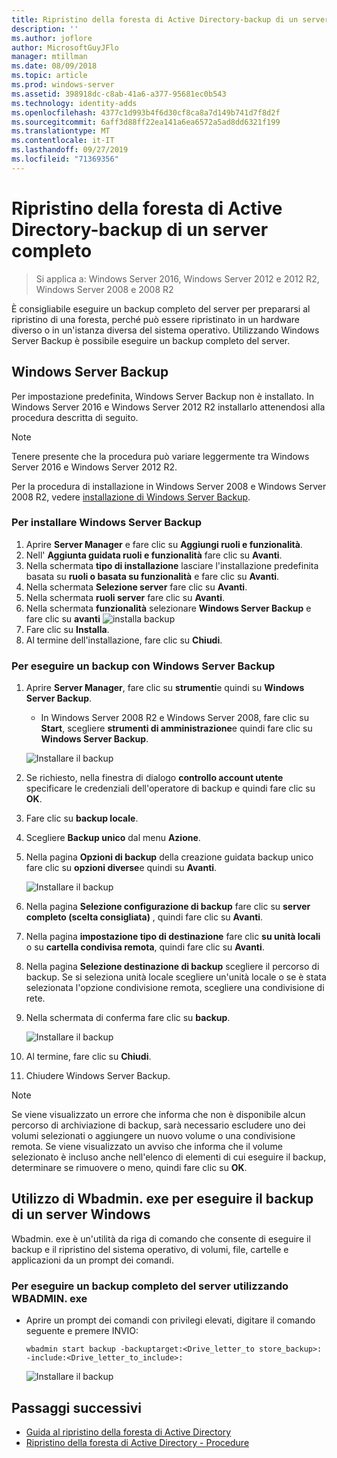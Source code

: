 ```yaml
---
title: Ripristino della foresta di Active Directory-backup di un server completo
description: ''
ms.author: joflore
author: MicrosoftGuyJFlo
manager: mtillman
ms.date: 08/09/2018
ms.topic: article
ms.prod: windows-server
ms.assetid: 398918dc-c8ab-41a6-a377-95681ec0b543
ms.technology: identity-adds
ms.openlocfilehash: 4377c1d993b4f6d30cf8ca8a7d149b741d7f8d2f
ms.sourcegitcommit: 6aff3d88ff22ea141a6ea6572a5ad8dd6321f199
ms.translationtype: MT
ms.contentlocale: it-IT
ms.lasthandoff: 09/27/2019
ms.locfileid: "71369356"
---
```

# <a name="ad-forest-recovery---backing-up-a-full-server"></a>Ripristino della foresta di Active Directory-backup di un server completo  

>Si applica a: Windows Server 2016, Windows Server 2012 e 2012 R2, Windows Server 2008 e 2008 R2

È consigliabile eseguire un backup completo del server per prepararsi al ripristino di una foresta, perché può essere ripristinato in un hardware diverso o in un'istanza diversa del sistema operativo.  Utilizzando Windows Server Backup è possibile eseguire un backup completo del server. 

## <a name="windows-server-backup"></a>Windows Server Backup

Per impostazione predefinita, Windows Server Backup non è installato. In Windows Server 2016 e Windows Server 2012 R2 installarlo attenendosi alla procedura descritta di seguito.

>[!NOTE]
>Tenere presente che la procedura può variare leggermente tra Windows Server 2016 e Windows Server 2012 R2.

Per la procedura di installazione in Windows Server 2008 e Windows Server 2008 R2, vedere [installazione di Windows Server Backup](https://technet.microsoft.com/library/cc771232.aspx).  

### <a name="to-install-windows-server-backup"></a>Per installare Windows Server Backup

1. Aprire **Server Manager** e fare clic su **Aggiungi ruoli e funzionalità**.
2. Nell' **Aggiunta guidata ruoli e funzionalità** fare clic su **Avanti**.
3. Nella schermata **tipo di installazione** lasciare l'installazione predefinita basata su **ruoli o basata su funzionalità** e fare clic su **Avanti**.
4. Nella schermata **Selezione server** fare clic su **Avanti**.
5. Nella schermata **ruoli server** fare clic su **Avanti**.
6. Nella schermata **funzionalità** selezionare **Windows Server Backup** e fare clic su **avanti**
   ![installa backup](media/AD-Forest-Recovery-Backing-up-a-Full-Server/fullbackup2.png)
7. Fare clic su **Installa**.
8. Al termine dell'installazione, fare clic su **Chiudi**.

### <a name="to-perform-a-backup-with-windows-server-backup"></a>Per eseguire un backup con Windows Server Backup

1. Aprire **Server Manager**, fare clic su **strumenti**e quindi su **Windows Server Backup**.
   - In Windows Server 2008 R2 e Windows Server 2008, fare clic su **Start**, scegliere **strumenti di amministrazione**e quindi fare clic su **Windows Server Backup**.

   ![Installare il backup](media/AD-Forest-Recovery-Backing-up-a-Full-Server/fullbackup1.png) 

2. Se richiesto, nella finestra di dialogo **controllo account utente** specificare le credenziali dell'operatore di backup e quindi fare clic su **OK**.
3. Fare clic su **backup locale**.
4. Scegliere **Backup unico** dal menu **Azione**.
5. Nella pagina **Opzioni di backup** della creazione guidata backup unico fare clic su **opzioni diverse**e quindi su **Avanti**.

   ![Installare il backup](media/AD-Forest-Recovery-Backing-up-a-Full-Server/fullbackup3.png)

6. Nella pagina **Selezione configurazione di backup** fare clic su **server completo (scelta consigliata)** , quindi fare clic su **Avanti**.
7. Nella pagina **impostazione tipo di destinazione** fare clic **su unità locali** o su **cartella condivisa remota**, quindi fare clic su **Avanti**.
8. Nella pagina **Selezione destinazione di backup** scegliere il percorso di backup.  Se si seleziona unità locale scegliere un'unità locale o se è stata selezionata l'opzione condivisione remota, scegliere una condivisione di rete.
9. Nella schermata di conferma fare clic su **backup**.

   ![Installare il backup](media/AD-Forest-Recovery-Backing-up-a-Full-Server/fullbackup4.png)

10. Al termine, fare clic su **Chiudi**.
11. Chiudere Windows Server Backup.

>[!NOTE]
>Se viene visualizzato un errore che informa che non è disponibile alcun percorso di archiviazione di backup, sarà necessario escludere uno dei volumi selezionati o aggiungere un nuovo volume o una condivisione remota.
>Se viene visualizzato un avviso che informa che il volume selezionato è incluso anche nell'elenco di elementi di cui eseguire il backup, determinare se rimuovere o meno, quindi fare clic su **OK**.

## <a name="using-wbadminexe-to-backup-a-windows-server"></a>Utilizzo di Wbadmin. exe per eseguire il backup di un server Windows

Wbadmin. exe è un'utilità da riga di comando che consente di eseguire il backup e il ripristino del sistema operativo, di volumi, file, cartelle e applicazioni da un prompt dei comandi.

### <a name="to-perform-a-full-server-backup-using-wbadminexe"></a>Per eseguire un backup completo del server utilizzando WBADMIN. exe
  
- Aprire un prompt dei comandi con privilegi elevati, digitare il comando seguente e premere INVIO:  

   ```
   wbadmin start backup -backuptarget:<Drive_letter_to store_backup>: -include:<Drive_letter_to_include>:
   ```

   ![Installare il backup](media/AD-Forest-Recovery-Backing-up-a-Full-Server/fullbackup5.png)

## <a name="next-steps"></a>Passaggi successivi

- [Guida al ripristino della foresta di Active Directory](AD-Forest-Recovery-Guide.md)
- [Ripristino della foresta di Active Directory - Procedure](AD-Forest-Recovery-Procedures.md)
